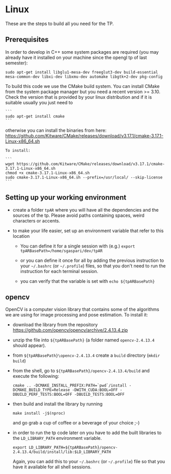 # Linux

These are the steps to build all you need for the TP.


## Prerequisites

In order to develop in C++ some system packages are required (you may already have it installed on your machine since the opengl tp of last semester):

```
sudo apt-get install libglu1-mesa-dev freeglut3-dev build-essential mesa-common-dev libxi-dev libxmu-dev automake libgtk+2-dev pkg-config
```

To build this code we use the CMake build system. 
You can install CMake from the system package manager but you need a recent version >= 3.10. 
Check the version that is provided by your linux distribution and if it is suitable usually you just need to


    ```
    sudo apt-get install cmake
    ```

otherwise you can install the binaries from here: https://github.com/Kitware/CMake/releases/download/v3.17.1/cmake-3.17.1-Linux-x86_64.sh
    
    To install:

    ```
    wget https://github.com/Kitware/CMake/releases/download/v3.17.1/cmake-3.17.1-Linux-x86_64.sh
    chmod +x cmake-3.17.1-Linux-x86_64.sh
    sudo cmake-3.17.1-Linux-x86_64.sh --prefix=/usr/local/ --skip-license
    ```
  

## Setting up your working environment

* create a folder `tpAR` where you will have all the dependencies and the sources of the tp.
  Please avoid paths containing spaces, weird characters or accents.

* to make your life easier, set up an environment variable that refer to this location

  * You can define it for a single session with (e.g.) `export tpARBasePath=/home/sgaspari/dev/tpAR`

  * or you can define it once for all by adding the previous instruction to your `~/.bashrc` (or `~/.profile`) files, so that you don't need to run the instruction for each terminal session.

  * you can verify that the variable is set with `echo ${tpARBasePath}`


## opencv

OpenCV is a computer vision library that contains some of the algorithms we are using for image processing and pose estimation.
To install it:

* download the library from the repository https://github.com/opencv/opencv/archive/2.4.13.4.zip

* unzip the file into `${tpARBasePath}` (a folder named `opencv-2.4.13.4` should appear).

* from `${tpARBasePath}\opencv-2.4.13.4` create a `build` directory (`mkdir build`)

* from the shell, go to `${tpARBasePath}/opencv-2.4.13.4/build` and execute the following:

    ```
    cmake .. -DCMAKE_INSTALL_PREFIX:PATH=`pwd`/install -DCMAKE_BUILD_TYPE=Release -DWITH_CUDA:BOOL=OFF -DBUILD_PERF_TESTS:BOOL=OFF -DBUILD_TESTS:BOOL=OFF
    ```
    
* then build and install the library by running

    ```
    make install -j$(nproc) 
    ```
  and go grab a cup of coffee or a beverage of your choice ;-)


* in order to run the tp code later on you have to add the built libraries to the `LD_LIBRARY_PATH` environment variable.

    ```
    export LD_LIBRARY_PATH=${tpARBasePath}/opencv-2.4.13.4/build/install/lib:$LD_LIBRARY_PATH
    ```

  Again, you can add this to your `~/.bashrc` (or `~/.profile`) file so that you have it available for all shell sessions.
